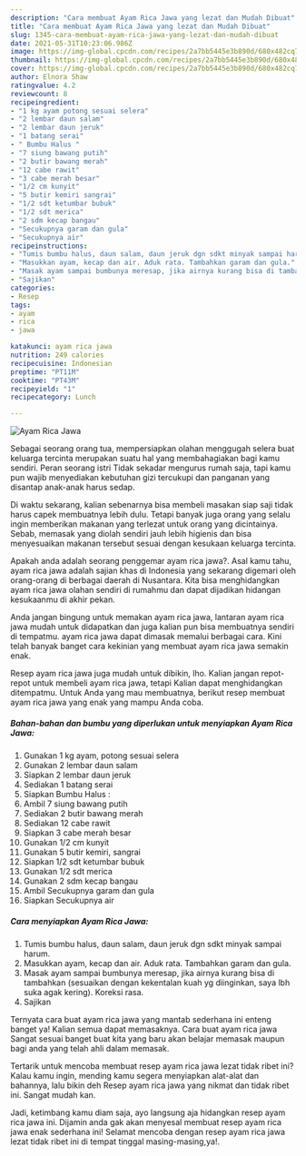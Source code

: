 ```yaml
---
description: "Cara membuat Ayam Rica Jawa yang lezat dan Mudah Dibuat"
title: "Cara membuat Ayam Rica Jawa yang lezat dan Mudah Dibuat"
slug: 1345-cara-membuat-ayam-rica-jawa-yang-lezat-dan-mudah-dibuat
date: 2021-05-31T10:23:06.986Z
image: https://img-global.cpcdn.com/recipes/2a7bb5445e3b890d/680x482cq70/ayam-rica-jawa-foto-resep-utama.jpg
thumbnail: https://img-global.cpcdn.com/recipes/2a7bb5445e3b890d/680x482cq70/ayam-rica-jawa-foto-resep-utama.jpg
cover: https://img-global.cpcdn.com/recipes/2a7bb5445e3b890d/680x482cq70/ayam-rica-jawa-foto-resep-utama.jpg
author: Elnora Shaw
ratingvalue: 4.2
reviewcount: 8
recipeingredient:
- "1 kg ayam potong sesuai selera"
- "2 lembar daun salam"
- "2 lembar daun jeruk"
- "1 batang serai"
- " Bumbu Halus "
- "7 siung bawang putih"
- "2 butir bawang merah"
- "12 cabe rawit"
- "3 cabe merah besar"
- "1/2 cm kunyit"
- "5 butir kemiri sangrai"
- "1/2 sdt ketumbar bubuk"
- "1/2 sdt merica"
- "2 sdm kecap bangau"
- "Secukupnya garam dan gula"
- "Secukupnya air"
recipeinstructions:
- "Tumis bumbu halus, daun salam, daun jeruk dgn sdkt minyak sampai harum."
- "Masukkan ayam, kecap dan air. Aduk rata. Tambahkan garam dan gula."
- "Masak ayam sampai bumbunya meresap, jika airnya kurang bisa di tambahkan (sesuaikan dengan kekentalan kuah yg diinginkan, saya lbh suka agak kering). Koreksi rasa."
- "Sajikan"
categories:
- Resep
tags:
- ayam
- rica
- jawa

katakunci: ayam rica jawa 
nutrition: 249 calories
recipecuisine: Indonesian
preptime: "PT11M"
cooktime: "PT43M"
recipeyield: "1"
recipecategory: Lunch

---
```



![Ayam Rica Jawa](https://img-global.cpcdn.com/recipes/2a7bb5445e3b890d/680x482cq70/ayam-rica-jawa-foto-resep-utama.jpg)

Sebagai seorang orang tua, mempersiapkan olahan menggugah selera buat keluarga tercinta merupakan suatu hal yang membahagiakan bagi kamu sendiri. Peran seorang istri Tidak sekadar mengurus rumah saja, tapi kamu pun wajib menyediakan kebutuhan gizi tercukupi dan panganan yang disantap anak-anak harus sedap.

Di waktu  sekarang, kalian sebenarnya bisa membeli masakan siap saji tidak harus capek membuatnya lebih dulu. Tetapi banyak juga orang yang selalu ingin memberikan makanan yang terlezat untuk orang yang dicintainya. Sebab, memasak yang diolah sendiri jauh lebih higienis dan bisa menyesuaikan makanan tersebut sesuai dengan kesukaan keluarga tercinta. 



Apakah anda adalah seorang penggemar ayam rica jawa?. Asal kamu tahu, ayam rica jawa adalah sajian khas di Indonesia yang sekarang digemari oleh orang-orang di berbagai daerah di Nusantara. Kita bisa menghidangkan ayam rica jawa olahan sendiri di rumahmu dan dapat dijadikan hidangan kesukaanmu di akhir pekan.

Anda jangan bingung untuk memakan ayam rica jawa, lantaran ayam rica jawa mudah untuk didapatkan dan juga kalian pun bisa membuatnya sendiri di tempatmu. ayam rica jawa dapat dimasak memalui berbagai cara. Kini telah banyak banget cara kekinian yang membuat ayam rica jawa semakin enak.

Resep ayam rica jawa juga mudah untuk dibikin, lho. Kalian jangan repot-repot untuk membeli ayam rica jawa, tetapi Kalian dapat menghidangkan ditempatmu. Untuk Anda yang mau membuatnya, berikut resep membuat ayam rica jawa yang enak yang mampu Anda coba.

<!--inarticleads1-->

##### Bahan-bahan dan bumbu yang diperlukan untuk menyiapkan Ayam Rica Jawa:

1. Gunakan 1 kg ayam, potong sesuai selera
1. Gunakan 2 lembar daun salam
1. Siapkan 2 lembar daun jeruk
1. Sediakan 1 batang serai
1. Siapkan  Bumbu Halus :
1. Ambil 7 siung bawang putih
1. Sediakan 2 butir bawang merah
1. Sediakan 12 cabe rawit
1. Siapkan 3 cabe merah besar
1. Gunakan 1/2 cm kunyit
1. Gunakan 5 butir kemiri, sangrai
1. Siapkan 1/2 sdt ketumbar bubuk
1. Gunakan 1/2 sdt merica
1. Gunakan 2 sdm kecap bangau
1. Ambil Secukupnya garam dan gula
1. Siapkan Secukupnya air




<!--inarticleads2-->

##### Cara menyiapkan Ayam Rica Jawa:

1. Tumis bumbu halus, daun salam, daun jeruk dgn sdkt minyak sampai harum.
1. Masukkan ayam, kecap dan air. Aduk rata. Tambahkan garam dan gula.
1. Masak ayam sampai bumbunya meresap, jika airnya kurang bisa di tambahkan (sesuaikan dengan kekentalan kuah yg diinginkan, saya lbh suka agak kering). Koreksi rasa.
1. Sajikan




Ternyata cara buat ayam rica jawa yang mantab sederhana ini enteng banget ya! Kalian semua dapat memasaknya. Cara buat ayam rica jawa Sangat sesuai banget buat kita yang baru akan belajar memasak maupun bagi anda yang telah ahli dalam memasak.

Tertarik untuk mencoba membuat resep ayam rica jawa lezat tidak ribet ini? Kalau kamu ingin, mending kamu segera menyiapkan alat-alat dan bahannya, lalu bikin deh Resep ayam rica jawa yang nikmat dan tidak ribet ini. Sangat mudah kan. 

Jadi, ketimbang kamu diam saja, ayo langsung aja hidangkan resep ayam rica jawa ini. Dijamin anda gak akan menyesal membuat resep ayam rica jawa enak sederhana ini! Selamat mencoba dengan resep ayam rica jawa lezat tidak ribet ini di tempat tinggal masing-masing,ya!.

